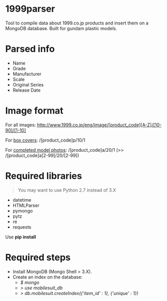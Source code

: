 # 1999parser
Tool to compile data about 1999.co.jp products and insert them on a MongoDB database. Built for gundam plastic models.

# Parsed info
- Name
- Grade
- Manufacturer
- Scale
- Original Series
- Release Date

# Image format
For all images: http://www.1999.co.jp/eng/image/[product_code][A-Z]/[10-90]/[1-10]

For [box covers](http://www.1999.co.jp/eng/image/10334864p/10/1): /[product_code]p/10/1 

For [completed model photos](http://www.1999.co.jp/eng/image/10334864a/20/1): /[product_code]a/20/1 (>> /[product_code]a[2-99]/20/[2-99])

# Required libraries
>You may want to use Python 2.7 instead of 3.X

- datetime
- HTMLParser
- pymongo
- pytz
- re
- requests

Use **pip install**

# Required steps
* Install MongoDB (Mongo Shell > 3.X).
* Create an index on the database:
  * *$ mongo* 
  * *> use mobilesuit_db*
  * *> db.mobilesuit.createIndex({'item_id' : 1}, {'unique' : 1})*

